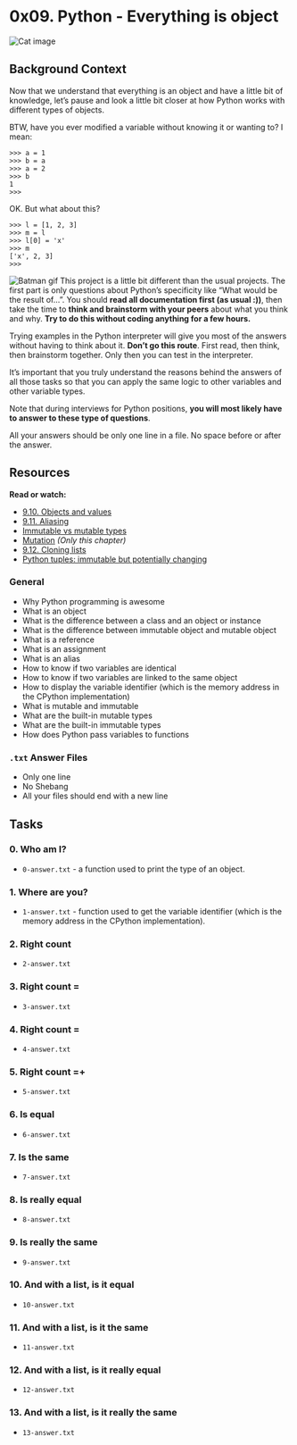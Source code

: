 # 0x09. Python - Everything is object
![Cat image](https://s3.amazonaws.com/intranet-projects-files/holbertonschool-higher-level_programming+/252/r_208403_QPSN8.jpg)
## Background Context
Now that we understand that everything is an object and have a little bit of knowledge, let’s pause and look a little bit closer at how Python works with different types of objects.

BTW, have you ever modified a variable without knowing it or wanting to? I mean:
```
>>> a = 1
>>> b = a
>>> a = 2
>>> b
1
>>>
```

OK. But what about this?
```
>>> l = [1, 2, 3]
>>> m = l
>>> l[0] = 'x'
>>> m
['x', 2, 3]
>>>
```

![Batman gif](https://media.giphy.com/media/wAjfQ9MLUfFjq/giphy.gif)
This project is a little bit different than the usual projects. The first part is only questions about Python’s specificity like “What would be the result of…”. You should **read all documentation first (as usual :))**, then take the time to **think and brainstorm with your peers** about what you think and why. **Try to do this without coding anything for a few hours.**

Trying examples in the Python interpreter will give you most of the answers without having to think about it. **Don’t go this route**. First read, then think, then brainstorm together. Only then you can test in the interpreter.

It’s important that you truly understand the reasons behind the answers of all those tasks so that you can apply the same logic to other variables and other variable types.

Note that during interviews for Python positions, **you will most likely have to answer to these type of questions**.

All your answers should be only one line in a file. No space before or after the answer.

## Resources
**Read or watch:**
- [9.10. Objects and values](https://intranet.alxswe.com/rltoken/MrtBogRzYETxnSKG97E7Sg)
- [9.11. Aliasing](https://intranet.alxswe.com/rltoken/Ro-7kVXtmWyAeOXEw7RhSg)
- [Immutable vs mutable types](https://intranet.alxswe.com/rltoken/X1lEmkwQRWI3fP4W7bq_qw)
- [Mutation](https://intranet.alxswe.com/rltoken/HpKOdgDg6GIoBoG0UPOgPA) *(Only this chapter)*
- [9.12. Cloning lists](https://intranet.alxswe.com/rltoken/-Gi4PX4srBYFKpZ5Er6sqA)
- [Python tuples: immutable but potentially changing](https://intranet.alxswe.com/rltoken/NZIom4L-tS0HjpY_uEVr9A)

### General
- Why Python programming is awesome
- What is an object
- What is the difference between a class and an object or instance
- What is the difference between immutable object and mutable object
- What is a reference
- What is an assignment
- What is an alias
- How to know if two variables are identical
- How to know if two variables are linked to the same object
- How to display the variable identifier (which is the memory address in the CPython implementation)
- What is mutable and immutable
- What are the built-in mutable types
- What are the built-in immutable types
- How does Python pass variables to functions

### `.txt` Answer Files
- Only one line
- No Shebang
- All your files should end with a new line

## Tasks
### 0. Who am I?
- `0-answer.txt` - a function used to print the type of an object.
### 1. Where are you?
- `1-answer.txt` - function used to get the variable identifier (which is the memory address in the CPython implementation).
### 2. Right count
- `2-answer.txt`
### 3. Right count =
- `3-answer.txt`
### 4. Right count =
- `4-answer.txt`
### 5. Right count =+
- `5-answer.txt`
### 6. Is equal
- `6-answer.txt`
### 7. Is the same
- `7-answer.txt`
### 8. Is really equal
- `8-answer.txt`
### 9. Is really the same
- `9-answer.txt`
### 10. And with a list, is it equal
- `10-answer.txt`
### 11. And with a list, is it the same
- `11-answer.txt`
### 12. And with a list, is it really equal
- `12-answer.txt`
### 13. And with a list, is it really the same
- `13-answer.txt`
